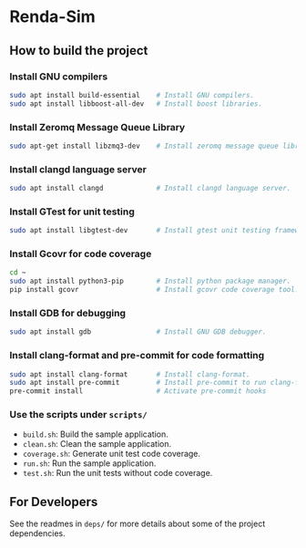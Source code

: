 # Renda-Sim

## How to build the project

### Install GNU compilers

``` bash
sudo apt install build-essential    # Install GNU compilers.
sudo apt install libboost-all-dev   # Install boost libraries.
```

### Install Zeromq Message Queue Library

``` bash
sudo apt-get install libzmq3-dev    # Install zeromq message queue library
```

### Install clangd language server

``` bash
sudo apt install clangd             # Install clangd language server.
```

### Install GTest for unit testing

``` bash
sudo apt install libgtest-dev       # Install gtest unit testing framework
```

### Install Gcovr for code coverage

``` bash
cd ~
sudo apt install python3-pip        # Install python package manager.
pip install gcovr                   # Install gcovr code coverage tool.
```

### Install GDB for debugging

``` bash
sudo apt install gdb                # Install GNU GDB debugger.
```

### Install clang-format and pre-commit for code formatting

``` bash
sudo apt install clang-format       # Install clang-format.
sudo apt install pre-commit         # Install pre-commit to run clang-format on commit.
pre-commit install                  # Activate pre-commit hooks
```

### Use the scripts under `scripts/`

- `build.sh`: Build the sample application.
- `clean.sh`: Clean the sample application.
- `coverage.sh`: Generate unit test code coverage.
- `run.sh`: Run the sample application.
- `test.sh`: Run the unit tests without code coverage.

## For Developers

See the readmes in `deps/` for more details about some of the project dependencies.